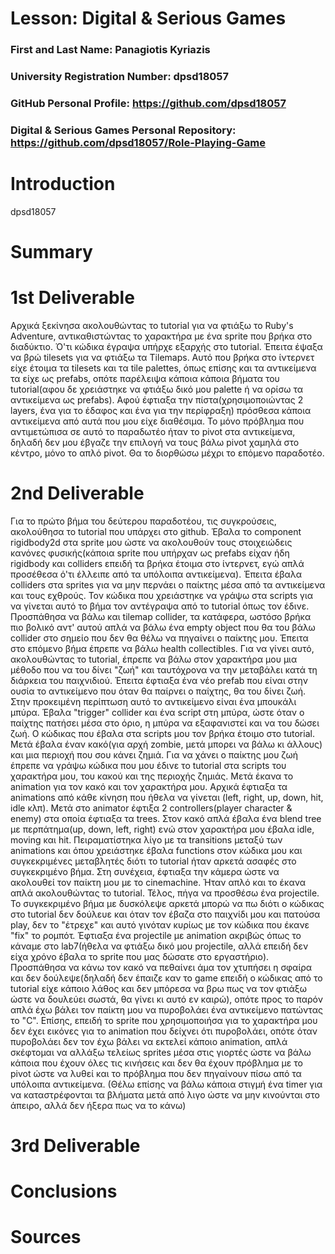# Lesson: Digital & Serious Games

### First and Last Name: Panagiotis Kyriazis
### University Registration Number: dpsd18057
### GitHub Personal Profile: https://github.com/dpsd18057
### Digital & Serious Games Personal Repository: https://github.com/dpsd18057/Role-Playing-Game

# Introduction
 dpsd18057
# Summary


# 1st Deliverable
Αρχικά ξεκίνησα ακολουθώντας το tutorial για να φτιάξω το Ruby's Adventure, αντικαθιστώντας το χαρακτήρα με ένα sprite που βρήκα στο διαδύκτιο. Ό'τι κώδικα έγραψα υπήρχε εξαρχής στο tutorial. Έπειτα έψαξα να βρώ tilesets για να φτιάξω τα Tilemaps. Αυτό που βρήκα στο ίντερνετ είχε έτοιμα τα tilesets και τα tile palettes, όπως επίσης και τα αντικείμενα τα είχε ως prefabs, οπότε παρέλειψα κάποια κάποια βήματα του tutorial(αφου δε χρειάστηκε να φτιάξω δικό μου palette ή να ορίσω τα αντικείμενα ως prefabs). Αφού έφτιαξα την πίστα(χρησιμοποιώντας 2 layers, ένα για το έδαφος και ένα για την περίφραξη) πρόσθεσα κάποια αντικείμενα από αυτά που μου είχε διαθέσιμα. Το μόνο πρόβλημα που αντιμετώπισα σε αυτό το παραδωτέο ήταν το pivot στα αντικείμενα, δηλαδή δεν μου έβγαζε την επιλογή να τους βάλω pivot χαμηλά στο κέντρο, μόνο το απλό pivot. Θα το διορθώσω μέχρι το επόμενο παραδοτέο.

# 2nd Deliverable
Για το πρώτο βήμα του δεύτερου παραδοτέου, τις συγκρούσεις, ακολούθησα το tutorial που υπάρχει στο github. Έβαλα το component rigidbody2d στα sprite μου ώστε να ακολουθούν τους στοιχειώδεις κανόνες φυσικής(κάποια sprite που υπήρχαν ως prefabs είχαν ήδη rigidbody και colliders επειδή τα βρήκα έτοιμα στο ίντερνετ, εγώ απλά προσέθεσα ό'τι έλλειπε από τα υπόλοιπα αντικείμενα). Έπειτα έβαλα colliders στα sprites για να μην περνάει ο παίκτης μέσα από τα αντικείμενα και τους εχθρούς. Τον κώδικα που χρειάστηκε να γράψω στα scripts για να γίνεται αυτό το βήμα τον αντέγραψα από το tutorial όπως τον έδινε. Προσπάθησα να βάλω και tilemap collider, τα κατάφερα, ωστόσο βρήκα πιο βολικό αντ' αυτού απλά να βάλω ένα empty object που θα του βάλω collider στο σημείο που δεν θα θέλω να πηγαίνει ο παίκτης μου. Έπειτα στο επόμενο βήμα έπρεπε να βάλω health collectibles. Για να γίνει αυτό, ακολουθώντας το tutorial, έπρεπε να βάλω στον χαρακτήρα μου μια μέθοδο που να του δίνει "ζωή" και ταυτόχρονα να την μεταβάλει κατά τη διάρκεια του παιχνιδιού. Έπειτα έφτιαξα ένα νέο prefab που είναι στην ουσία το αντικείμενο που όταν θα παίρνει ο παίχτης, θα του δίνει ζωή. Στην προκειμένη περίπτωση αυτό το αντικείμενο είναι ένα μπουκάλι μπύρα. Έβαλα "trigger" collider και ένα script στη μπύρα, ώστε όταν ο παίχτης πατήσει μέσα στο όριο, η μπύρα να εξαφανιστεί και να του δώσει ζωή. Ο κώδικας που έβαλα στα scripts μου τον βρήκα έτοιμο στο tutorial. Μετά έβαλα έναν κακό(για αρχή zombie, μετά μπορει να βάλω κι άλλους) και μια περιοχή που σου κάνει ζημιά. Για να χάνει ο παίκτης μου ζωή έπρεπε να γράψω κώδικα που μου έδινε το tutorial στα scripts του χαρακτήρα μου, του κακού και της περιοχής ζημιάς. Μετά έκανα το animation για τον κακό και τον χαρακτήρα μου. Αρχικά έφτιαξα τα animations από κάθε κίνηση που ήθελα να γίνεται (left, right, up, down, hit, idle κλπ). Μετά στο animator έφτιξα 2 controllers(player character & enemy) στα οποία έφτιαξα τα trees. Στον κακό απλά έβαλα ένα blend tree με περπάτημα(up, down, left, right) ενώ στον χαρακτήρα μου έβαλα idle, moving και hit. Πειραματίστηκα λίγο με τα transitions μεταξύ των animations και όπου χρειάστηκε έβαλα functions στον κώδικα μου και συγκεκριμένες μεταβλητές διότι το tutorial ήταν αρκετά ασαφές στο συγκεκριμένο βήμα. Στη συνέχεια, έφτιαξα την κάμερα ώστε να ακολουθεί τον παίκτη μου με το cinemachine. Ήταν απλό και το έκανα απλά ακολουθώντας το tutorial. Τέλος, πήγα να προσθέσω ένα projectile. Το συγκεκριμένο βήμα με δυσκόλεψε αρκετά μπορώ να πω διότι ο κώδικας στο tutorial δεν δούλευε και όταν τον έβαζα στο παιχνίδι μου και πατούσα play, δεν το "έτρεχε" και αυτό γινόταν κυρίως με τον κώδικα που έκανε "fix" το ρομπότ. Έφτιαξα ένα projectile με animation ακριβώς όπως το κάναμε στο lab7(ήθελα να φτιάξω δικό μου projectile, αλλά επειδή δεν είχα χρόνο έβαλα το sprite που μας δώσατε στο εργαστήριο). Προσπάθησα να κάνω τον κακό να πεθαίνει άμα τον χτυπήσει η σφαίρα και δεν δούλεψε(δηλαδή δεν έπαιζε καν το game επειδή ο κώδικας από το tutorial είχε κάποιο λάθος και δεν μπόρεσα να βρω πως να τον φτιάξω ώστε να δουλεύει σωστά, θα γίνει κι αυτό εν καιρώ),  οπότε προς το παρόν απλά έχω βάλει τον παίκτη μου να πυροβολάει ένα αντικείμενο πατώντας το "C". Eπίσης, επειδή το sprite που χρησιμοποιήσα για το χαρακτήρα μου δεν έχει εικόνες για το animation που δείχνει ότι πυροβολάει, οπότε όταν πυροβολάει δεν τον έχω βάλει να εκτελεί κάποιο animation, απλά σκέφτομαι να αλλάξω τελείως sprites μέσα στις γιορτές ώστε να βάλω κάποια που έχουν όλες τις κινήσεις και δεν θα έχουν πρόβλημα με το pivot ώστε να λυθεί και το πρόβλημα που δεν πηγαίνουν πίσω από τα υπόλοιπα αντικείμενα.
(Θέλω επίσης να βάλω κάποια στιγμή ένα timer για να καταστρέφονται τα βλήματα μετά από λιγο ώστε να μην κινούνται στο άπειρο, αλλά δεν ήξερα πως να το κάνω)

# 3rd Deliverable 


# Conclusions


# Sources

